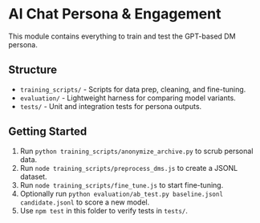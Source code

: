 # AI Chat Persona & Engagement

This module contains everything to train and test the GPT-based DM persona.

## Structure
- `training_scripts/` - Scripts for data prep, cleaning, and fine-tuning.
- `evaluation/` - Lightweight harness for comparing model variants.
- `tests/` - Unit and integration tests for persona outputs.

## Getting Started
1. Run `python training_scripts/anonymize_archive.py` to scrub personal data.
2. Run `node training_scripts/preprocess_dms.js` to create a JSONL dataset.
3. Run `node training_scripts/fine_tune.js` to start fine-tuning.
4. Optionally run `python evaluation/ab_test.py baseline.jsonl candidate.jsonl` to score a new model.
5. Use `npm test` in this folder to verify tests in `tests/`.
